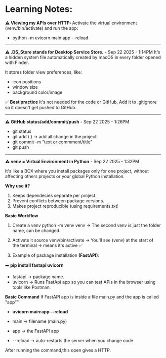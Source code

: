 # Learning Notes: 

⚠️ **Viewing my APIs over HTTP:** 
  Activate the virtual environment (venv/bin/activate) and run the app:
  - python -m uvicorn main:app --reload

---

 ⚠️ **.DS_Store stands for Desktop Service Store.** - Sep 22 2025 - 1:14PM
 It's a hidden system file automatically created by macOS in every folder opened with Finder. 

 It stores folder view preferences, like: 
  - icon positions 
  - window size
  - background color/image

 ✅ **Best practice**
  It's not needed for the code or GitHub, Add it to .gitignore so it doesn't get pushed to GitHub. 

---

 ⚠️ **GitHub status/add/commit/push** - Sep 22 2025 - 1:26PM
  - git status
  - git add (.) -> add all change in the project 
  - git commit -m "text or commment/title" 
  - git push

---

 ⚠️ **venv = Virtual Environment in Python** - Sep 22 2025 - 1:32PM 
 
 It's like a BOX where you install packages only for one project, without affecting others projects or your global Python installation. 


 **Why use it?**
  1. Keeps dependecies separate per project. 
  2. Prevent conflicts between package versions.
  3. Makes project reproducible (using requirements.txt)


 **Basic Workflow**
 1. Create a venv
 python -m venv venv  ->  The second venv is just the folder name, can be changed. 

 2. Activate it
 source venv/bin/activate -> You'll see (venv) at the start of the terminal -> means it's active ✅
 
 3. Example of package installation **(FastAPI)**:

 ➡️ **pip install fastapi uvicorn**

 - fastapi -> package name.
 - uvicorn -> Runs FastApi app so you can test APIs in the browser using tools like Postman.

**Basic Command**
If FastAPI app is inside a file main.py and the app is called "app"" 

 - **uvicorn main:app --reload**
 
 - main -> filename (main.py)
 - app -> the FastAPI app
 - --reload -> auto-restarts the server when you change code

 After running the command,this open gives a HTTP.

